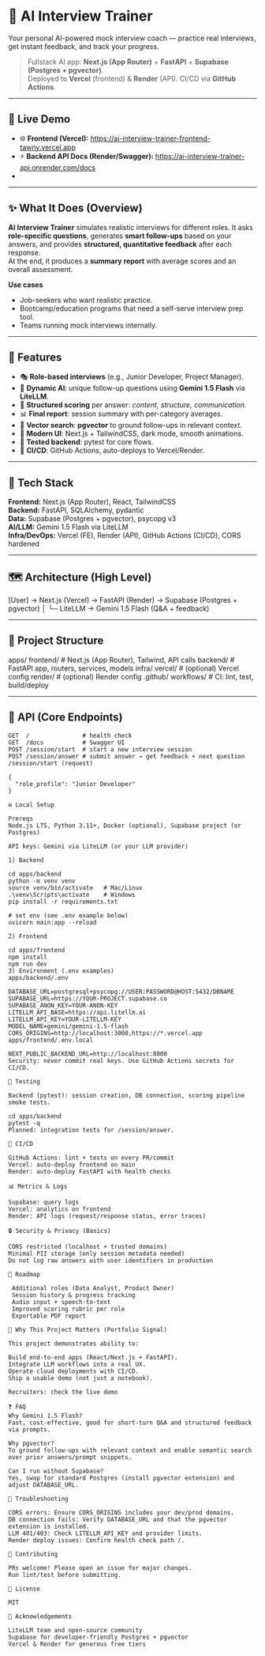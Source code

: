 # 🎯 AI Interview Trainer

Your personal AI-powered mock interview coach — practice real interviews, get instant feedback, and track your progress.

> Fullstack AI app: **Next.js (App Router)** + **FastAPI** + **Supabase (Postgres + pgvector)**.  
> Deployed to **Vercel** (frontend) & **Render** (API). CI/CD via **GitHub Actions**.

---

## 🚀 Live Demo

- 🌐 **Frontend (Vercel):** https://ai-interview-trainer-frontend-tawny.vercel.app  
- ⚡ **Backend API Docs (Render/Swagger):** https://ai-interview-trainer-api.onrender.com/docs
- 
---

## ✨ What It Does (Overview)

**AI Interview Trainer** simulates realistic interviews for different roles. It asks **role-specific questions**, generates **smart follow-ups** based on your answers, and provides **structured, quantitative feedback** after each response.  
At the end, it produces a **summary report** with average scores and an overall assessment.

**Use cases**
- Job-seekers who want realistic practice.
- Bootcamp/education programs that need a self-serve interview prep tool.
- Teams running mock interviews internally.

---

## 🔑 Features

- 🎭 **Role-based interviews** (e.g., Junior Developer, Project Manager).
- 🤖 **Dynamic AI**: unique follow-up questions using **Gemini 1.5 Flash** via **LiteLLM**.
- 📝 **Structured scoring** per answer: *content, structure, communication*.
- 📊 **Final report**: session summary with per-category averages.
- 🔎 **Vector search**: **pgvector** to ground follow-ups in relevant context.
- 🌙 **Modern UI**: Next.js + TailwindCSS, dark mode, smooth animations.
- 🧪 **Tested backend**: pytest for core flows.
- 🔄 **CI/CD**: GitHub Actions, auto-deploys to Vercel/Render.

---

## 🧰 Tech Stack

**Frontend:** Next.js (App Router), React, TailwindCSS  
**Backend:** FastAPI, SQLAlchemy, pydantic  
**Data:** Supabase (Postgres + pgvector), psycopg v3  
**AI/LLM:** Gemini 1.5 Flash via LiteLLM  
**Infra/DevOps:** Vercel (FE), Render (API), GitHub Actions (CI/CD), CORS hardened

---

## 🗺️ Architecture (High Level)

[User] → Next.js (Vercel) → FastAPI (Render) → Supabase (Postgres + pgvector)
│
└─ LiteLLM → Gemini 1.5 Flash (Q&A + feedback)

---

## 📂 Project Structure

apps/
frontend/ # Next.js (App Router), Tailwind, API calls
backend/ # FastAPI app, routers, services, models
infra/
vercel/ # (optional) Vercel config
render/ # (optional) Render config
.github/
workflows/ # CI: lint, test, build/deploy

---

## 🔌 API (Core Endpoints)

```http
GET  /               # health check
GET  /docs           # Swagger UI
POST /session/start  # start a new interview session
POST /session/answer # submit answer → get feedback + next question
/session/start (request)

{
  "role_profile": "Junior Developer"
}

⚙️ Local Setup

Prereqs
Node.js LTS, Python 3.11+, Docker (optional), Supabase project (or Postgres)

API keys: Gemini via LiteLLM (or your LLM provider)

1) Backend

cd apps/backend
python -m venv venv
source venv/bin/activate   # Mac/Linux
.\venv\Scripts\activate    # Windows
pip install -r requirements.txt

# set env (see .env example below)
uvicorn main:app --reload

2) Frontend

cd apps/frontend
npm install
npm run dev
3) Environment (.env examples)
apps/backend/.env

DATABASE_URL=postgresql+psycopg://USER:PASSWORD@HOST:5432/DBNAME
SUPABASE_URL=https://YOUR-PROJECT.supabase.co
SUPABASE_ANON_KEY=YOUR-ANON-KEY
LITELLM_API_BASE=https://api.litellm.ai
LITELLM_API_KEY=YOUR-LITELLM-KEY
MODEL_NAME=gemini/gemini-1.5-flash
CORS_ORIGINS=http://localhost:3000,https://*.vercel.app
apps/frontend/.env.local

NEXT_PUBLIC_BACKEND_URL=http://localhost:8000
Security: never commit real keys. Use GitHub Actions secrets for CI/CD.

🧪 Testing

Backend (pytest): session creation, DB connection, scoring pipeline smoke tests.

cd apps/backend
pytest -q
Planned: integration tests for /session/answer.

🔄 CI/CD

GitHub Actions: lint + tests on every PR/commit
Vercel: auto-deploy frontend on main
Render: auto-deploy FastAPI with health checks

📊 Metrics & Logs

Supabase: query logs
Vercel: analytics on frontend
Render: API logs (request/response status, error traces)

🔒 Security & Privacy (Basics)

CORS restricted (localhost + trusted domains)
Minimal PII storage (only session metadata needed)
Do not log raw answers with user identifiers in production

🧭 Roadmap

 Additional roles (Data Analyst, Product Owner)
 Session history & progress tracking
 Audio input + speech-to-text
 Improved scoring rubric per role
 Exportable PDF report

🧠 Why This Project Matters (Portfolio Signal)

This project demonstrates ability to:

Build end-to-end apps (React/Next.js + FastAPI).
Integrate LLM workflows into a real UX.
Operate cloud deployments with CI/CD.
Ship a usable demo (not just a notebook).

Recruiters: check the live demo

❓ FAQ
Why Gemini 1.5 Flash?
Fast, cost-effective, good for short-turn Q&A and structured feedback via prompts.

Why pgvector?
To ground follow-ups with relevant context and enable semantic search over prior answers/prompt snippets.

Can I run without Supabase?
Yes, swap for standard Postgres (install pgvector extension) and adjust DATABASE_URL.

🧩 Troubleshooting

CORS errors: Ensure CORS_ORIGINS includes your dev/prod domains.
DB connection fails: Verify DATABASE_URL and that the pgvector extension is installed.
LLM 401/403: Check LITELLM_API_KEY and provider limits.
Render deploy issues: Confirm health check path /.

🤝 Contributing

PRs welcome! Please open an issue for major changes.
Run lint/test before submitting.

📜 License

MIT

🙌 Acknowledgements

LiteLLM team and open-source community
Supabase for developer-friendly Postgres + pgvector
Vercel & Render for generous free tiers
